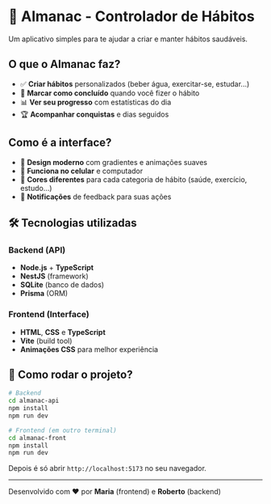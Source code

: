 # 📅 Almanac - Controlador de Hábitos

Um aplicativo simples para te ajudar a criar e manter hábitos saudáveis.

## O que o Almanac faz?

- ✅ **Criar hábitos** personalizados (beber água, exercitar-se, estudar...)
- 🎯 **Marcar como concluído** quando você fizer o hábito
- 📊 **Ver seu progresso** com estatísticas do dia
- 🏆 **Acompanhar conquistas** e dias seguidos

## Como é a interface?

- 🎨 **Design moderno** com gradientes e animações suaves
- 📱 **Funciona no celular** e computador
- 🌈 **Cores diferentes** para cada categoria de hábito (saúde, exercício, estudo...)
- 🔔 **Notificações** de feedback para suas ações

## 🛠️ Tecnologias utilizadas

### Backend (API)
- **Node.js** + **TypeScript**
- **NestJS** (framework)
- **SQLite** (banco de dados)
- **Prisma** (ORM)

### Frontend (Interface)
- **HTML**, **CSS** e **TypeScript**
- **Vite** (build tool)
- **Animações CSS** para melhor experiência

## 🚀 Como rodar o projeto?

```bash
# Backend
cd almanac-api
npm install
npm run dev

# Frontend (em outro terminal)
cd almanac-front  
npm install
npm run dev
```

Depois é só abrir `http://localhost:5173` no seu navegador.

---

Desenvolvido com ❤️ por **Maria** (frontend) e **Roberto** (backend)
